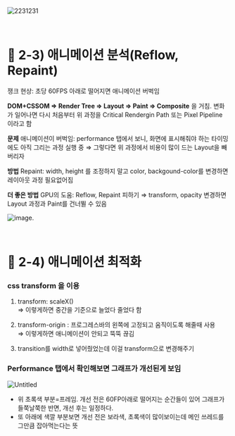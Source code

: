 ![2231231](https://user-images.githubusercontent.com/50893303/199966092-6bd2446c-0356-494a-b387-aeb3649d5840.png)

<br/>

# 📖 2-3) 애니메이션 분석(Reflow, Repaint)

쟁크 현상: 초당 60FPS 아래로 떨어지면 애니메이션 버벅임

**DOM+CSSOM ⇒ Render Tree ⇒ Layout ⇒ Paint ⇒ Composite** 을 거침. 변화가 일어나면 다시 처음부터
위 과정을 Critical Rendergin Path 또는 Pixel Pipeline 이라고 함

**문제**
애니메이션이 버벅임: performance 탭에서 보니, 화면에 표시해줘야 하는 타이밍에도 아직 그리는 과정 실행 중
⇒ 그렇다면 위 과정에서 비용이 많이 드는 Layout을 빼버리자

**방법**
Repaint: width, height 를 조정하지 말고 color, backgound-color를 변경하면 레이아웃 과정 필요없어짐

**더 좋은 방법**
GPU의 도움: Reflow, Repaint 피하기
⇒ transform, opacity 변경하면 Layout 과정과 Paint를 건너뛸 수 있음

![image](https://user-images.githubusercontent.com/50893303/199966008-db13c94f-8576-43a2-92d7-bf266199701d.png).

<br/>

# 📖 2-4) 애니메이션 최적화

### css transform 을 이용

1. transform: scaleX()  
   ⇒ 이렇게하면 중간을 기준으로 늘었다 줄었다 함

2. transform-origin : 프로그레스바의 왼쪽에 고정되고 움직이도록 해줄때 사용  
   ⇒ 이렇게하면 애니메이션이 안되고 뚝뚝 끊김

3. transition를 width로 넣어줬었는데 이걸 transform으로 변경해주기

### Performance 탭에서 확인해보면 그래프가 개선된게 보임

![Untitled](https://user-images.githubusercontent.com/50893303/201242871-4530f6bc-d708-4e4a-b056-f17d4af7efbd.png)

- 위 초록색 부분=프레임. 개선 전은 60FP아래로 떨어지는 순간들이 있어 그래프가 들쭉날쭉한 반면, 개선 후는 일정하다.
- 또 아래에 색깔 부분보면 개선 전은 보라색, 초록색이 많이보이는데 메인 쓰레드를 그만큼 잡아먹는다는 뜻

<br/>
